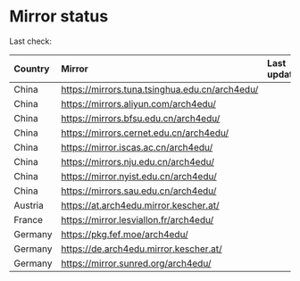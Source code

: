 <script src="./time.js"></script>
# Mirror status
Last check: <script type="text/javascript">localize(1728650514.7936108);</script>

|Country|Mirror|Last update|
|:------|:-----|:----------|
|China|https://mirrors.tuna.tsinghua.edu.cn/arch4edu/|<script type="text/javascript">localize(1728629225);</script>|
|China|https://mirrors.aliyun.com/arch4edu/|<script type="text/javascript">localize(1728585734);</script>|
|China|https://mirrors.bfsu.edu.cn/arch4edu/|<script type="text/javascript">localize(1728629225);</script>|
|China|https://mirrors.cernet.edu.cn/arch4edu/|<script type="text/javascript">localize(1728629225);</script>|
|China|https://mirror.iscas.ac.cn/arch4edu/|<script type="text/javascript">localize(1728585734);</script>|
|China|https://mirrors.nju.edu.cn/arch4edu/|<script type="text/javascript">localize(1728585734);</script>|
|China|https://mirror.nyist.edu.cn/arch4edu/|<script type="text/javascript">localize(1728585734);</script>|
|China|https://mirrors.sau.edu.cn/arch4edu/|<script type="text/javascript">localize(1728629225);</script>|
|Austria|https://at.arch4edu.mirror.kescher.at/|<script type="text/javascript">localize(1728629225);</script>|
|France|https://mirror.lesviallon.fr/arch4edu/|<script type="text/javascript">localize(1728629225);</script>|
|Germany|https://pkg.fef.moe/arch4edu/|<script type="text/javascript">localize(1728629225);</script>|
|Germany|https://de.arch4edu.mirror.kescher.at/|<script type="text/javascript">localize(1728629225);</script>|
|Germany|https://mirror.sunred.org/arch4edu/|<script type="text/javascript">localize(1728629225);</script>|

<script src="./tablefilter/tablefilter.js"></script>
<script src="./table.js"></script>